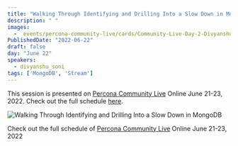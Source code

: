 ```yaml
---
title: "Walking Through Identifying and Drilling Into a Slow Down in MongoDB"
description: " "
images:
  -  events/percona-community-live/cards/Community-Live-Day-2-Divyanshu-Soni.jpg
PublishedDate: "2022-06-22"
draft: false
day: "June 22"
speakers:
  - divyanshu_soni
tags: ['MongoDB', 'Stream']
---
```



This session is presented on [Percona Community Live](/events/percona-community-live-2022/) Online June 21-23, 2022. Check out the full schedule [here](/events/percona-community-live-2022/).

![Walking Through Identifying and Drilling Into a Slow Down in MongoDB](events/percona-community-live/cards/Community-Live-Day-2-Divyanshu-Soni.jpg)

Check out the full schedule of [Percona Community Live](/events/percona-community-live-2022/) Online June 21-23, 2022